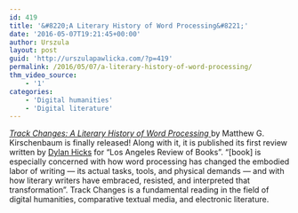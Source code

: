 ```yaml
---
id: 419
title: '&#8220;A Literary History of Word Processing&#8221;'
date: '2016-05-07T19:21:45+00:00'
author: Urszula
layout: post
guid: 'http://urszulapawlicka.com/?p=419'
permalink: /2016/05/07/a-literary-history-of-word-processing/
thm_video_source:
    - '1'
categories:
    - 'Digital humanities'
    - 'Digital literature'
---
```


[*Track Changes: A Literary History of Word Processing* ](http://www.amazon.com/Track-Changes-Literary-History-Processing/dp/0674417070/ref=sr_1_2?ie=UTF8&qid=1459569683&sr=8-2&keywords=kirschenbaum)by Matthew G. Kirschenbaum is finally released! Along with it, it is published its first review written by [Dylan Hicks](https://www.lareviewofbooks.org/article/type-slowly-word-processing-and-literary-composition/) for “Los Angeles Review of Books”. “\[book\] is especially concerned with how word processing has changed the embodied labor of writing — its actual tasks, tools, and physical demands — and with how literary writers have embraced, resisted, and interpreted that transformation”. Track Changes is a fundamental reading in the field of digital humanities, comparative textual media, and electronic literature.